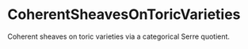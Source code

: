 # CoherentSheavesOnToricVarieties
Coherent sheaves on toric varieties via a categorical Serre quotient.
